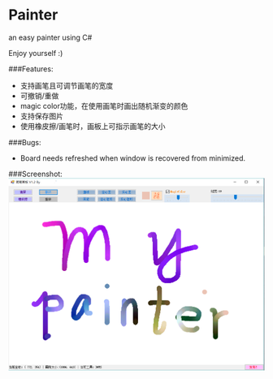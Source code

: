 # Painter
an easy painter using C#

Enjoy yourself :)

###Features: 
- 支持画笔且可调节画笔的宽度
- 可撤销/重做
- magic color功能，在使用画笔时画出随机渐变的颜色
- 支持保存图片
- 使用橡皮擦/画笔时，画板上可指示画笔的大小

###Bugs:
- Board needs refreshed when window is recovered from minimized.

###Screenshot:
![image](https://github.com/KaitoHH/Painter/blob/master/screenshots.png)
